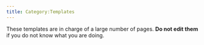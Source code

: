 ```yaml
---
title: Category:Templates
---
```


These templates are in charge of a large number of pages. **Do not edit
them** if you do not know what you are doing.